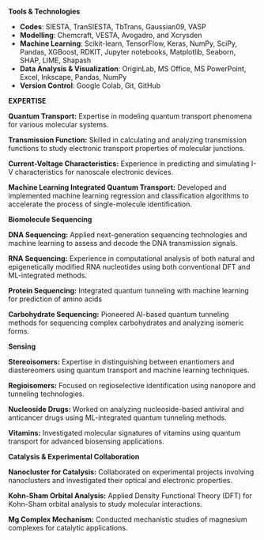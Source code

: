 **Tools & Technologies**
- **Codes**: SIESTA, TranSIESTA, TbTrans, Gaussian09, VASP
-  **Modelling**: Chemcraft, VESTA, Avogadro, and Xcrysden
- **Machine Learning**: Scikit-learn, TensorFlow, Keras, NumPy, SciPy, Pandas, XGBoost, RDKIT, Jupyter notebooks, Matplotlib, Seaborn, SHAP, LIME, Shapash
- **Data Analysis & Visualization**: OriginLab, MS Office, MS PowerPoint, Excel, Inkscape, Pandas, NumPy 
- **Version Control**: Google Colab, Git, GitHub

**EXPERTISE**

**Quantum Transport:** Expertise in modeling quantum transport phenomena for various molecular systems.

**Transmission Function:** Skilled in calculating and analyzing transmission functions to study electronic transport properties of molecular junctions.

**Current-Voltage Characteristics:** Experience in predicting and simulating I-V characteristics for nanoscale electronic devices.

**Machine Learning Integrated Quantum Transport:** Developed and implemented machine learning regression and classification algorithms to accelerate the process of single-molecule identification.

**Biomolecule Sequencing**

**DNA Sequencing:** Applied next-generation sequencing technologies and machine learning to assess and decode the DNA transmission  signals.

**RNA Sequencing:** Experience in computational analysis of both natural and epigenetically modified RNA nucleotides using both conventional DFT and ML-integrated methods.

**Protein Sequencing:** Integrated quantum tunneling with machine learning for prediction of amino acids

**Carbohydrate Sequencing:** Pioneered AI-based quantum tunneling methods for sequencing complex carbohydrates and analyzing isomeric forms.

**Sensing**

**Stereoisomers:** Expertise in distinguishing between enantiomers and diastereomers using quantum transport and machine learning techniques.

**Regioisomers:** Focused on regioselective identification using nanopore and tunneling technologies.

**Nucleoside Drugs:** Worked on analyzing nucleoside-based antiviral and anticancer drugs using ML-integrated quantum tunneling methods.

**Vitamins:** Investigated molecular signatures of vitamins using quantum transport for advanced biosensing applications.

**Catalysis & Experimental Collaboration**

**Nanocluster for Catalysis:** Collaborated on experimental projects involving nanoclusters and investigated their optical and electronic properties.

**Kohn-Sham Orbital Analysis:** Applied Density Functional Theory (DFT) for Kohn-Sham orbital analysis to study molecular interactions. 

**Mg Complex Mechanism:** Conducted mechanistic studies of magnesium complexes for catalytic applications.
